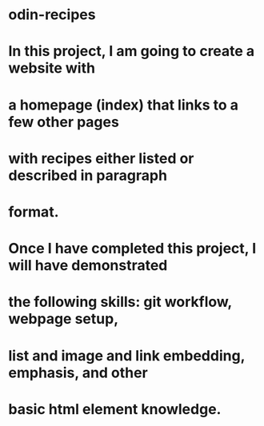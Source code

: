 # odin-recipes
# In this project, I am going to create a website with
# a homepage (index) that links to a few other pages
# with recipes either listed or described in paragraph
# format.

# Once I have completed this project, I will have demonstrated
# the following skills: git workflow, webpage setup,
# list and image and link embedding, emphasis, and other
# basic html element knowledge.